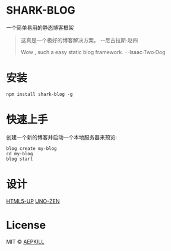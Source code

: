 # SHARK-BLOG

一个简单易用的静态博客框架

>这真是一个极好的博客解决方案。  --尼古拉斯·赵四
>
>Wow , such a easy static blog framework.  --Isaac·Two·Dog

# 安装

```shell
npm install shark-blog -g
```

# 快速上手

创建一个新的博客并启动一个本地服务器来预览:

```shell
blog create my-blog
cd my-blog
blog start
```

# 设计
[HTML5-UP](https://html5up.net/)
[UNO-ZEN](https://github.com/Kikobeats/uno-zen)

# License

MIT © [AEPKILL](mailto:a@aepkill.com)
